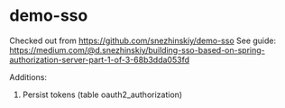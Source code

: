 # demo-sso
Checked out from https://github.com/snezhinskiy/demo-sso
See guide: https://medium.com/@d.snezhinskiy/building-sso-based-on-spring-authorization-server-part-1-of-3-68b3dda053fd

Additions:
1. Persist tokens (table oauth2_authorization)